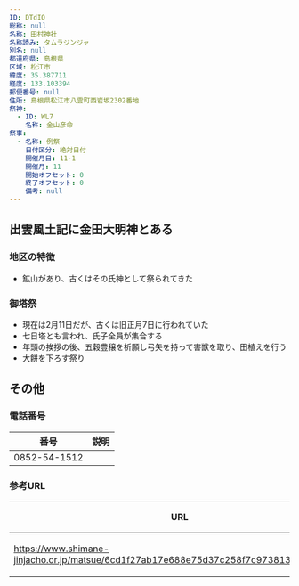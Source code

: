 ```yaml
---
ID: DTdIQ
総称: null
名称: 田村神社
名称読み: タムラジンジャ
別名: null
都道府県: 島根県
区域: 松江市
緯度: 35.387711
経度: 133.103394
郵便番号: null
住所: 島根県松江市八雲町西岩坂2302番地
祭神:
  - ID: WL7
    名称: 金山彦命
祭事:
  - 名称: 例祭
    日付区分: 絶対日付
    開催月日: 11-1
    開催月: 11
    開始オフセット: 0
    終了オフセット: 0
    備考: null
---
```


## 出雲風土記に金田大明神とある

### 地区の特徴

- 鉱山があり、古くはその氏神として祭られてきた

### 御塔祭

- 現在は2月11日だが、古くは旧正月7日に行われていた
- 七日塔とも言われ、氏子全員が集合する
- 年頭の挨拶の後、五穀豊穣を祈願し弓矢を持って害獣を取り、田植えを行う
- 大餅を下ろす祭り

## その他

### 電話番号

| 番号         | 説明 |
| ------------ | ---- |
| 0852-54-1512 |      |

### 参考URL

| URL                                                                                     | 説明   |
| --------------------------------------------------------------------------------------- | ------ |
| https://www.shimane-jinjacho.or.jp/matsue/6cd1f27ab17e688e75d37c258f7c97381302d658.html | 神社庁 |
